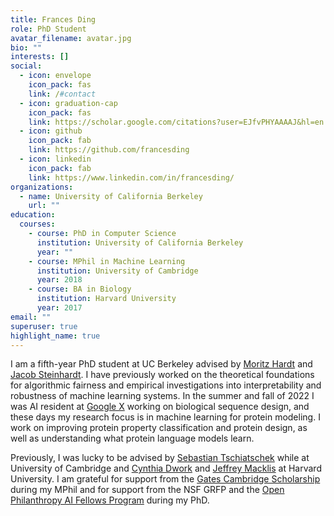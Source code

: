 ```yaml
---
title: Frances Ding
role: PhD Student
avatar_filename: avatar.jpg
bio: ""
interests: []
social:
  - icon: envelope
    icon_pack: fas
    link: /#contact
  - icon: graduation-cap
    icon_pack: fas
    link: https://scholar.google.com/citations?user=EJfvPHYAAAAJ&hl=en
  - icon: github
    icon_pack: fab
    link: https://github.com/francesding
  - icon: linkedin
    icon_pack: fab
    link: https://www.linkedin.com/in/francesding/
organizations:
  - name: University of California Berkeley
    url: ""
education:
  courses:
    - course: PhD in Computer Science
      institution: University of California Berkeley
      year: ""
    - course: MPhil in Machine Learning
      institution: University of Cambridge
      year: 2018
    - course: BA in Biology
      institution: Harvard University
      year: 2017
email: ""
superuser: true
highlight_name: true
---
```

I am a fifth-year PhD student at UC Berkeley advised by [Moritz Hardt](https://mrtz.org/) and [Jacob Steinhardt](https://jsteinhardt.stat.berkeley.edu/). I have previously worked on the theoretical foundations for algorithmic fairness and empirical investigations into interpretability and robustness of machine learning systems. In the summer and fall of 2022 I was AI resident at [Google X](https://x.company/) working on biological sequence design, and these days my research focus is in machine learning for protein modeling. I work on improving protein property classification and protein design, as well as understanding what protein language models learn. 

Previously, I was lucky to be advised by [Sebastian Tschiatschek](https://tschiatschek.net/) while at University of Cambridge and [Cynthia Dwork](https://dwork.seas.harvard.edu/) and [Jeffrey Macklis](https://macklislab.hscrb.harvard.edu/) at Harvard University. I am grateful for support from the [Gates Cambridge Scholarship](https://www.gatescambridge.org/) during my MPhil and for support from the NSF GRFP and the [Open Philanthropy AI Fellows Program](https://www.openphilanthropy.org/potential-risks-advanced-artificial-intelligence-the-open-phil-ai-fellowship/) during my PhD.
